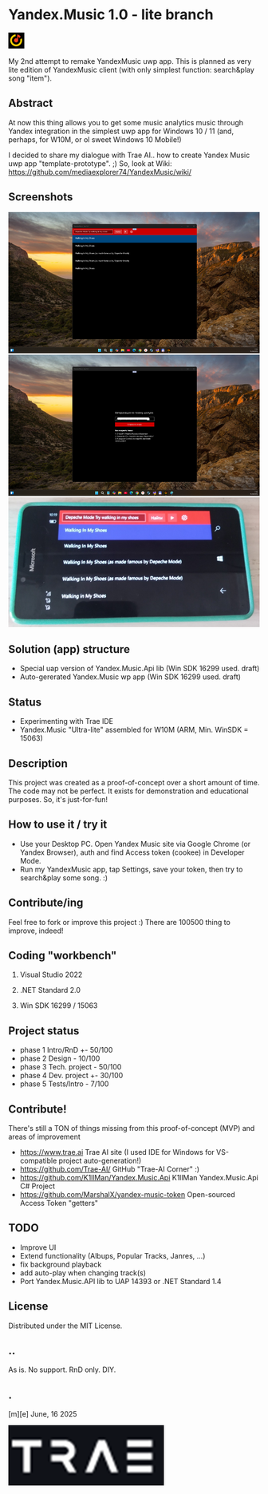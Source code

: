 # Yandex.Music 1.0 - lite branch 
![logo](Images/logo.png)

My 2nd attempt to remake YandexMusic uwp app. This is planned as very lite edition of YandexMusic client (with only simplest function: search&play song "item").


## Abstract
At now this thing allows you to get some music analytics music through Yandex integration in the simplest uwp app for Windows 10 / 11 (and, perhaps, for W10M, or ol sweet Windows 10 Mobile!)

I decided to share my dialogue with Trae AI.. how to create Yandex Music uwp app "template-prototype". ;)
So, look at Wiki: https://github.com/mediaexplorer74/YandexMusic/wiki/

## Screenshots
![Windows 11 Lite](Images/sshot01.png)
![Windows 11 Lite](Images/sshot02.png)
![Windows 10 Mobile](Images/sshot03.png)

## Solution (app) structure
- Special uap version of Yandex.Music.Api lib (Win SDK 16299 used. draft)
- Auto-gererated Yandex.Music wp app (Win SDK 16299 used. draft)


## Status 
- Experimenting with Trae IDE 
- Yandex.Music "Ultra-lite" assembled for W10M (ARM, Min. WinSDK = 15063) 

## Description
This project was created as a proof-of-concept over a short amount of time. 
The code may not be perfect. It exists for demonstration and educational purposes. So, it's just-for-fun!

## How to use it / try it
- Use your Desktop PC. Open Yandex Music site via Google Chrome (or Yandex Browser), auth and find Access token (cookee) in Developer Mode.  
- Run my YandexMusic app, tap Settings, save your token, then try to search&play some song. :)  


## Contribute/ing
Feel free to fork or improve this project :) There are 100500 thing to improve, indeed!

## Coding "workbench"

1. Visual Studio 2022

2. .NET Standard 2.0

3. Win SDK 16299 / 15063

 

## Project status
- phase 1 Intro/RnD +- 50/100
- phase 2 Design - 10/100
- phase 3 Tech. project - 50/100
- phase 4 Dev. project  +- 30/100
- phase 5 Tests/Intro   - 7/100


## Contribute!
There's still a TON of things missing from this proof-of-concept (MVP) and areas of improvement 

- https://www.trae.ai Trae AI site (I used IDE for Windows for VS-compatible project auto-generation!)
- https://github.com/Trae-AI/ GitHub "Trae-AI Corner" :)
- https://github.com/K1llMan/Yandex.Music.Api K1llMan Yandex.Music.Api C# Project
- https://github.com/MarshalX/yandex-music-token Open-sourced Access Token "getters" 

## TODO
- Improve UI
- Extend functionality (Albups, Popular Tracks, Janres, ...)
- fix background playback
- add auto-play when changing track(s)
- Port Yandex.Music.API lib to UAP 14393 or .NET Standard 1.4 

## License
Distributed under the MIT License.

## ..
As is. No support. RnD only. DIY.

## .
[m][e] June, 16 2025

![Logo](Images/footer.png)

